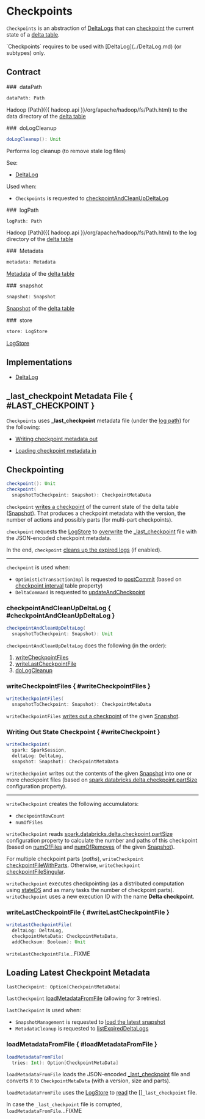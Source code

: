 # Checkpoints

`Checkpoints` is an abstraction of [DeltaLogs](#implementations) that can [checkpoint](#checkpoint) the current state of a [delta table](#self).

<span id="self">
`Checkpoints` requires to be used with [DeltaLog](../DeltaLog.md) (or subtypes) only.

## Contract

### <span id="dataPath"> dataPath

```scala
dataPath: Path
```

Hadoop [Path]({{ hadoop.api }}/org/apache/hadoop/fs/Path.html) to the data directory of the [delta table](#self)

### <span id="doLogCleanup"> doLogCleanup

```scala
doLogCleanup(): Unit
```

Performs log cleanup (to remove stale log files)

See:

* [DeltaLog](../DeltaLog.md#doLogCleanup)

Used when:

* `Checkpoints` is requested to [checkpointAndCleanUpDeltaLog](#checkpointAndCleanUpDeltaLog)

### <span id="logPath"> logPath

```scala
logPath: Path
```

Hadoop [Path]({{ hadoop.api }}/org/apache/hadoop/fs/Path.html) to the log directory of the [delta table](#self)

### <span id="metadata"> Metadata

```scala
metadata: Metadata
```

[Metadata](../Metadata.md) of the [delta table](#self)

### <span id="snapshot"> snapshot

```scala
snapshot: Snapshot
```

[Snapshot](../Snapshot.md) of the [delta table](#self)

### <span id="store"> store

```scala
store: LogStore
```

[LogStore](../storage/LogStore.md)

## Implementations

* [DeltaLog](../DeltaLog.md)

## <span id="_last_checkpoint"> _last_checkpoint Metadata File { #LAST_CHECKPOINT }

`Checkpoints` uses **_last_checkpoint** metadata file (under the [log path](#logPath)) for the following:

* [Writing checkpoint metadata out](#checkpoint)

* [Loading checkpoint metadata in](#loadMetadataFromFile)

## <span id="checkpoint"> Checkpointing

```scala
checkpoint(): Unit
checkpoint(
  snapshotToCheckpoint: Snapshot): CheckpointMetaData
```

`checkpoint` [writes a checkpoint](#writeCheckpoint) of the current state of the delta table ([Snapshot](../SnapshotManagement.md#snapshot)). That produces a checkpoint metadata with the version, the number of actions and possibly parts (for multi-part checkpoints).

`checkpoint` requests the [LogStore](../DeltaLog.md#store) to [overwrite](../storage/LogStore.md#write) the [_last_checkpoint](#LAST_CHECKPOINT) file with the JSON-encoded checkpoint metadata.

In the end, `checkpoint` [cleans up the expired logs](../MetadataCleanup.md#doLogCleanup) (if enabled).

---

`checkpoint` is used when:

* `OptimisticTransactionImpl` is requested to [postCommit](../OptimisticTransactionImpl.md#postCommit) (based on [checkpoint interval](../DeltaConfigs.md#CHECKPOINT_INTERVAL) table property)
* `DeltaCommand` is requested to [updateAndCheckpoint](../commands/DeltaCommand.md#updateAndCheckpoint)

### checkpointAndCleanUpDeltaLog { #checkpointAndCleanUpDeltaLog }

```scala
checkpointAndCleanUpDeltaLog(
  snapshotToCheckpoint: Snapshot): Unit
```

`checkpointAndCleanUpDeltaLog` does the following (in the order):

1. [writeCheckpointFiles](#writeCheckpointFiles)
1. [writeLastCheckpointFile](#writeLastCheckpointFile)
1. [doLogCleanup](#doLogCleanup)

### writeCheckpointFiles { #writeCheckpointFiles }

```scala
writeCheckpointFiles(
  snapshotToCheckpoint: Snapshot): CheckpointMetaData
```

`writeCheckpointFiles` [writes out a checkpoint](#writeCheckpoint) of the given [Snapshot](../Snapshot.md).

### Writing Out State Checkpoint { #writeCheckpoint }

```scala
writeCheckpoint(
  spark: SparkSession,
  deltaLog: DeltaLog,
  snapshot: Snapshot): CheckpointMetaData
```

`writeCheckpoint` writes out the contents of the given [Snapshot](../Snapshot.md) into one or more checkpoint files (based on [spark.databricks.delta.checkpoint.partSize](../configuration-properties/index.md#spark.databricks.delta.checkpoint.partSize) configuration property).

---

`writeCheckpoint` creates the following accumulators:

* `checkpointRowCount`
* `numOfFiles`

`writeCheckpoint` reads [spark.databricks.delta.checkpoint.partSize](../configuration-properties/index.md#DELTA_CHECKPOINT_PART_SIZE) configuration property to calculate the number and paths of this checkpoint (based on [numOfFiles](../Snapshot.md#numOfFiles) and [numOfRemoves](../Snapshot.md#numOfRemoves) of the given [Snapshot](../Snapshot.md)).

For multiple checkpoint parts (_paths_), `writeCheckpoint` [checkpointFileWithParts](#checkpointFileWithParts). Otherwise, `writeCheckpoint` [checkpointFileSingular](#checkpointFileSingular).

`writeCheckpoint` executes checkpointing (as a distributed computation using [stateDS](../Snapshot.md#stateDS) and as many tasks the number of checkpoint parts). `writeCheckpoint` uses a new execution ID with the name **Delta checkpoint**.

### writeLastCheckpointFile { #writeLastCheckpointFile }

```scala
writeLastCheckpointFile(
  deltaLog: DeltaLog,
  checkpointMetaData: CheckpointMetaData,
  addChecksum: Boolean): Unit
```

`writeLastCheckpointFile`...FIXME

## <span id="lastCheckpoint"> Loading Latest Checkpoint Metadata

```scala
lastCheckpoint: Option[CheckpointMetaData]
```

`lastCheckpoint` [loadMetadataFromFile](#loadMetadataFromFile) (allowing for 3 retries).

`lastCheckpoint` is used when:

* `SnapshotManagement` is requested to [load the latest snapshot](../SnapshotManagement.md#getSnapshotAtInit)
* `MetadataCleanup` is requested to [listExpiredDeltaLogs](../MetadataCleanup.md#listExpiredDeltaLogs)

### loadMetadataFromFile { #loadMetadataFromFile }

```scala
loadMetadataFromFile(
  tries: Int): Option[CheckpointMetaData]
```

`loadMetadataFromFile` loads the JSON-encoded [_last_checkpoint](#LAST_CHECKPOINT) file and converts it to `CheckpointMetaData` (with a version, size and parts).

`loadMetadataFromFile` uses the [LogStore](../DeltaLog.md#store) to [read](#read) the []`_last_checkpoint` file.

In case the `_last_checkpoint` file is corrupted, `loadMetadataFromFile`...FIXME
